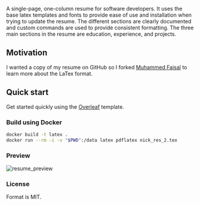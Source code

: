 A single-page, one-column resume for software developers. It uses the base latex templates and fonts to provide ease of use and installation when trying to update the resume. The different sections are clearly documented and custom commands are used to provide consistent formatting. The three main sections in the resume are education, experience, and projects.

## Motivation

I wanted a copy of my resume on GitHub so I forked [Muhammed Faisal](https://github.com/MuhammadMoinFaisal/resume) to learn more about the LaTex format.

## Quick start

Get started quickly using the [Overleaf](https://www.overleaf.com/latex/templates/tagged/cv) template.

### Build using Docker

```sh
docker build -t latex .
docker run --rm -i -v "$PWD":/data latex pdflatex nick_res_2.tex
```

### Preview
![resume_preview](https://github.com/user-attachments/assets/ae0e3230-d69d-4c85-8864-39b135561465)

### License

Format is MIT.
